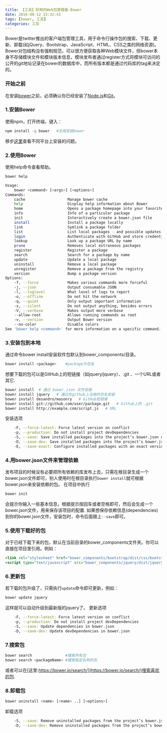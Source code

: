 ```yaml
---
title: 【工具】好用的Web包管理器-Bower
date: 2016-08-12 15:32:41
tags: [bower, 工具]
categories: 工具
---
```


Bower是twitter推出的客户端包管理工具，用于命令行操作包的搜索、下载、更新、卸载(如jQuery、Bootstrap、JavaScript、HTML、CSS之类的网络资源)。Bower对包结构没有强制规范，可以很方便获取各种Web模块文件，但bower本身不存储模块文件和模块版本信息，模块发布者通过register方式将模块可访问的公开的git地址记录在bower的数据库中，而所有版本都是通过代码库的tag来决定的。
<!-- more --> 
### 开始之前

在安装[bower](https://bower.io/)之前，必须确认你已经安装了[Node.js](http://nodejs.org/)和[Git](http://git-scm.com/)。

### 1.安装Bower
使用npm，打开终端，键入：
``` bash
npm install -g bower   #全局安装bower
```
移步[这里](https://github.com/bower/bower/wiki/Troubleshooting)查看不同平台上安装的问题。

### 2.使用Bower
使用help命令查看帮助。   
``` bash
bower help

Usage:
    bower <command> [<args>] [<options>]
Commands:
    cache                   Manage bower cache
    help                    Display help information about Bower
    home                    Opens a package homepage into your favorite browser
    info                    Info of a particular package
    init                    Interactively create a bower.json file
    install                 Install a package locally
    link                    Symlink a package folder
    list                    List local packages - and possible updates
    login                   Authenticate with GitHub and store credentials
    lookup                  Look up a package URL by name
    prune                   Removes local extraneous packages
    register                Register a package
    search                  Search for a package by name
    update                  Update a local package
    uninstall               Remove a local package
    unregister              Remove a package from the registry
    version                 Bump a package version
Options:
    -f, --force             Makes various commands more forceful
    -j, --json              Output consumable JSON
    -l, --loglevel          What level of logs to report
    -o, --offline           Do not hit the network
    -q, --quiet             Only output important information
    -s, --silent            Do not output anything, besides errors
    -V, --verbose           Makes output more verbose
    --allow-root            Allows running commands as root
    -v, --version           Output Bower version
    --no-color              Disable colors
See 'bower help <command>' for more information on a specific command.
```
### 3.安装包到本地
通过命令bower install安装软件包默认到bower_components/目录。
``` bash
bower install <package>    #package为包名
```
想要下载的包可以是GitHub上的短链接（如jquery/jquery）、.git 、一个URL或者其它.
``` bash
bower install  # 通过 bower.json 文件安装
bower install jquery   # 通过在github上注册的包名安装
bower install desandro/masonry   # GitHub短链接
bower install git://github.com/user/package.git   # Github上的 .git
bower install http://example.com/script.js   # URL
```
安装选项
``` bash
    -F, --force-latest: Force latest version on conflict
    -p, --production: Do not install project devDependencies
    -S, --save: Save installed packages into the project’s bower.json dependencies
    -D, --save-dev: Save installed packages into the project’s bower.json devDependencies
    -E, --save-exact: Configure installed packages with an exact version rather than semver
```

### 4.用bower.json文件来管理依赖
发布项目的时候没有必要把所有依赖的库发布上去，只需在根目录生成一个bower.json文件即可，别人使用时在根目录执行`bower install`就可根据bower.json来安装依赖的包。
在项目中执行
``` bash
bower init
```
会提示你输入一些基本信息，根据提示按回车或者空格即可，然后会生成一个bower.json文件，用来保存该项目的配置.
如果想保存依赖信息(dependencies)到你的bower.json文件，安装包时，命令后面跟上`--save`即可。

### 5.使用下载好的包
对于已经下载下来的包，默认在当前目录的bower_components文件夹。你可以直接在项目里引用。例如：
``` html
<link rel="stylesheet" href="bower_components/bootstrap/dist/css/bootstrap.min.css">
<script type="text/javascript" src="bower_components/jquery/dist/jquery.min.js"></script>
```

### 6.更新包
若下载的包升级了，只需执行`update`命令即可更新，例如：
``` bash 
bower update jquery
```
这样就可以自动升级到最新版的jquery了。
更新选项
``` bash
    -F, --force-latest: Force latest version on conflict
    -p, --production: Do not install project devDependencies
    -S, --save: Update dependencies in bower.json
    -D, --save-dev: Update devDependencies in bower.json
```

### 7.搜索包
``` bash
bower search               #搜索所有包
bower search <packageName> #搜索指定名称的包
```
或者可以在[这里:https://bower.io/search/](https://bower.io/search/)搜索喜欢的包.

### 8.卸载包
``` bash
bower uninstall <name> [<name> ..] [<options>]
```
卸载选项
``` bash
    -S, --save: Remove uninstalled packages from the project’s bower.json dependencies
    -D, --save-dev: Remove uninstalled packages from the project’s bower.json devDependencies
```
